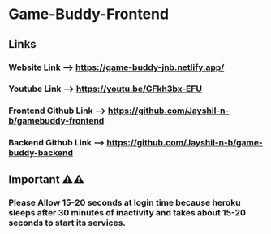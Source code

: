 # Game-Buddy-Frontend

## Links

### Website Link --> https://game-buddy-jnb.netlify.app/
### Youtube Link --> https://youtu.be/GFkh3bx-EFU
### Frontend Github Link --> https://github.com/Jayshil-n-b/gamebuddy-frontend
### Backend Github Link --> https://github.com/Jayshil-n-b/game-buddy-backend

## Important ⚠️⚠️

### Please Allow 15-20 seconds at login time because heroku sleeps after 30 minutes of inactivity and takes about 15-20 seconds to start its services.
